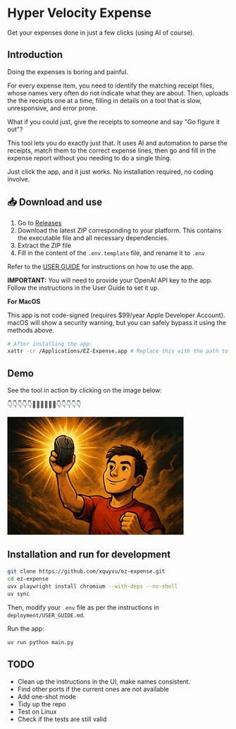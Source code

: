 # Hyper Velocity Expense

Get your expenses done in just a few clicks (using AI of course).

## Introduction

Doing the expenses is boring and painful.

For every expense item, you need to identify the matching receipt files, whose names
very often do not indicate what they are about. Then, uploads the the receipts one at a
time, filling in details on a tool that is slow, unresponsive, and error prone.

What if you could just, give the receipts to someone and say "Go figure it out"?

This tool lets you do exactly just that. It uses AI and automation to parse the
receipts, match them to the correct expense lines, then go and fill in the expense
report without you needing to do a single thing.

Just click the app, and it just works. No installation required, no coding involve.

## 📥 Download and use

1. Go to [Releases](https://github.com/xquyvu/ez-expense/releases)
2. Download the latest ZIP corresponding to your platform. This contains the executable file and all necessary dependencies.
3. Extract the ZIP file
4. Fill in the content of the `.env.template` file, and rename it to `.env`

Refer to the [USER GUIDE](deployment/USER_GUIDE.md) for instructions on how to use the app.

**IMPORTANT:** You will need to provide your OpenAI API key to the app. Follow the instructions in the User Guide to set it up.

**For MacOS**

This app is not code-signed (requires $99/year Apple Developer Account).
macOS will show a security warning, but you can safely bypass it using the methods above.

```bash
# After installing the app:
xattr -cr /Applications/EZ-Expense.app # Replace this with the path to where you extracted the zip file
```

## Demo

See the tool in action by clicking on the image below:

👇👇👇👇👇🎥🎥🎥🎥🎥🎥👇👇👇👇👇

<a href="https://microsofteur-my.sharepoint.com/:v:/g/personal/vuquy_microsoft_com/EfkkIOuyr6xJi215xCZbS50BkEFFnWr2-sugqljIYg7-Ow?e=G6FzfQ">
  <img src="assets/video_thumbnail.png" alt="Product Demo Video" width="400">
</a>

## Installation and run for development

```bash
git clone https://github.com/xquyvu/ez-expense.git
cd ez-expense
uvx playwright install chromium --with-deps --no-shell
uv sync
```

Then, modify your `.env` file as per the instructions in `deployment/USER_GUIDE.md`.

Run the app:

```bash
uv run python main.py
```

## TODO

- Clean up the instructions in the UI, make names consistent.
- Find other ports if the current ones are not available
- Add one-shot mode
- Tidy up the repo
- Test on Linux
- Check if the tests are still valid
